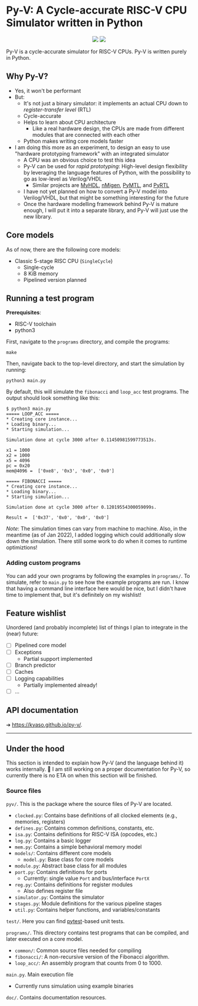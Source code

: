 # Py-V: A Cycle-accurate RISC-V CPU Simulator written in Python

<p align="center">
    <img src="https://img.shields.io/github/v/tag/kyaso/py-v">
    <img src="https://img.shields.io/github/license/kyaso/py-v">
</p>

Py-V is a cycle-accurate simulator for RISC-V CPUs. Py-V is written purely in Python.

## Why Py-V?

- Yes, it won't be performant
- But:
  - It's not just a binary simulator: it implements an actual CPU down to _register-transfer level_ (RTL)
  - Cycle-accurate
  - Helps to learn about CPU architecture
    - Like a real hardware design, the CPUs are made from different modules that are connected with each other
  - Python makes writing core models faster
- I am doing this more as an experiment, to design an easy to use "hardware prototyping framework" with an integrated simulator
  - A CPU was an obvious choice to test this idea
  - Py-V can be used for _rapid prototyping_: High-level design flexibility by leveraging the language features of Python, with the possibility to go as low-level as Verilog/VHDL
    - Similar projects are [MyHDL](https://www.myhdl.org/), [nMigen](https://github.com/m-labs/nmigen), [PyMTL](https://github.com/pymtl/pymtl3), and [PyRTL](https://ucsbarchlab.github.io/PyRTL/)
  - I have not yet planned on how to convert a Py-V model into Verilog/VHDL, but that might be something interesting for the future
  - Once the hardware modelling framework behind Py-V is mature enough, I will put it into a separate library, and Py-V will just use the new library.

## Core models

As of now, there are the following core models:

- Classic 5-stage RISC CPU (`SingleCycle`)
  - Single-cycle
  - 8 KiB memory
  - Pipelined version planned

## Running a test program

**Prerequisites**:

- RISC-V toolchain
- python3

First, navigate to the `programs` directory, and compile the programs:

```
make
```

Then, navigate back to the top-level directory, and start the simulation by running:

```
python3 main.py
```

By default, this will simulate the `fibonacci` and `loop_acc` test programs. The output should look something like this:

```
$ python3 main.py
===== LOOP_ACC =====
* Creating core instance...
* Loading binary...
* Starting simulation...

Simulation done at cycle 3000 after 0.11450981599773513s.

x1 = 1000
x2 = 1000
x5 = 4096
pc = 0x20
mem@4096 =  ['0xe8', '0x3', '0x0', '0x0']

===== FIBONACCI =====
* Creating core instance...
* Loading binary...
* Starting simulation...

Simulation done at cycle 3000 after 0.12019554300059099s.

Result =  ['0x37', '0x0', '0x0', '0x0']
```

_Note_: The simulation times can vary from machine to machine. Also, in the meantime (as of Jan 2022), I added logging which could additionally slow down the simulation. There still some work to do when it comes to runtime optimiztions!

### Adding custom programs

You can add your own programs by following the examples in `programs/`. To simulate, refer to `main.py` to see how the example programs are run. I know that having a command line interface here would be nice, but I didn't have time to implement that, but it's definitely on my wishlist!

## Feature wishlist

Unordered (and probably incomplete) list of things I plan to integrate in the (near) future:

- [ ] Pipelined core model
- [ ] Exceptions
  - Partial support implemented
- [ ] Branch predictor
- [ ] Caches
- [ ] Logging capabilities
  - Partially implemented already!
- [ ] ...

## API documentation

➔ https://kyaso.github.io/py-v/.

---

## Under the hood

This section is intended to explain how Py-V (and the language behind it) works internally. 🚧 I am still working on a proper documentation for Py-V, so currently there is no ETA on when this section will be finished.

### Source files

`pyv/`. This is the package where the source files of Py-V are located.

- `clocked.py`: Contains base definitions of all clocked elements (e.g., memories, registers)
- `defines.py`: Contains common definitions, constants, etc.
- `isa.py`: Contains definitions for RISC-V ISA (opcodes, etc.)
- `log.py`: Contains a basic logger
- `mem.py`: Contains a simple behavioral memory model
- `models/`: Contains different core models
  - `model.py`: Base class for core models
- `module.py`: Abstract base class for all modules
- `port.py`: Contains definitions for ports
  - Currently: single value `Port` and bus/interface `PortX`
- `reg.py`: Contains definitions for register modules
  - Also defines register file
- `simulator.py`: Contains the simulator
- `stages.py`: Module definitions for the various pipeline stages
- `util.py`: Contains helper functions, and variables/constants

`test/`. Here you can find [pytest](pytest.org)-based unit tests.

`programs/`. This directory contains test programs that can be compiled, and later executed on a core model.

- `common/`: Common source files needed for compiling
- `fibonacci/`: A non-recursive version of the Fibonacci algorithm.
- `loop_acc/`: An assembly program that counts from 0 to 1000.

`main.py`. Main execution file

- Currently runs simulation using example binaries

`doc/`. Contains documentation resources.
